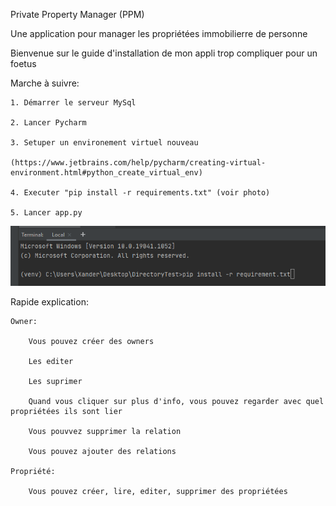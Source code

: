 Private Property Manager (PPM)

Une application pour manager les propriétées immobilierre de personne

Bienvenue sur le guide d'installation de mon appli trop compliquer pour un foetus

Marche à suivre:

	1. Démarrer le serveur MySql

	2. Lancer Pycharm

	3. Setuper un environement virtuel nouveau

	(https://www.jetbrains.com/help/pycharm/creating-virtual-environment.html#python_create_virtual_env)

	4. Executer "pip install -r requirements.txt" (voir photo)
	
	5. Lancer app.py

![Alt text](capture.png?raw=true "Title")

Rapide explication:

	Owner:

		Vous pouvez créer des owners

		Les editer

		Les suprimer

		Quand vous cliquer sur plus d'info, vous pouvez regarder avec quel propriétées ils sont lier

		Vous pouvvez supprimer la relation

		Vous pouvez ajouter des relations

	Propriété:

		Vous pouvez créer, lire, editer, supprimer des propriétées
		
